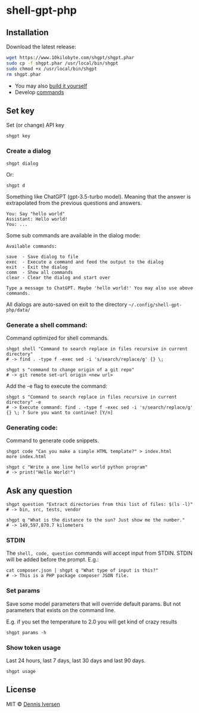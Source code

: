 # shell-gpt-php

## Installation

Download the latest release:

```bash
wget https://www.10kilobyte.com/shgpt/shgpt.phar
sudo cp -f shgpt.phar /usr/local/bin/shgpt
sudo chmod +x /usr/local/bin/shgpt
rm shgpt.phar
```

* You may also [build it yourself](docs/BUILD.md) 
* Develop [commands](docs/DEVELOP.md)

## Set key

Set (or change) API key

    shgpt key

### Create a dialog

    shgpt dialog

Or:

    shgpt d

Something like ChatGPT (gpt-3.5-turbo model). Meaning that the answer is extrapolated from the previous questions and answers.

    You: Say "hello world"
    Assistant: Hello world!
    You: ...

Some sub commands are available in the dialog mode:

    Available commands: 

    save  - Save dialog to file
    exec  - Execute a command and feed the output to the dialog
    exit  - Exit the dialog
    comm  - Show all commands
    clear - Clear the dialog and start over

    Type a message to ChatGPT. Maybe 'hello world!' You may also use above commands.

All dialogs are auto-saved on exit to the directory `~/.config/shell-gpt-php/data/`

### Generate a shell command: 

Command optimized for shell commands.

    shgpt shell "Command to search replace in files recursive in current directory"
    # -> find . -type f -exec sed -i 's/search/replace/g' {} \;

    shgpt s "command to change origin of a git repo"
    # -> git remote set-url origin <new url>

Add the -e flag to execute the command:

    shgpt s "Command to search replace in files recursive in current directory" -e
    # -> Execute command: find . -type f -exec sed -i 's/search/replace/g' {} \; ? Sure you want to continue? [Y/n]

### Generating code:

Command to generate code snippets.

    shgpt code "Can you make a simple HTML template?" > index.html
    more index.html

    shgpt c "Write a one line hello world python program"
    # -> print("Hello World!")

## Ask any question

    shgpt question "Extract directories from this list of files: $(ls -l)"
    # -> bin, src, tests, vendor

    shgpt q "What is the distance to the sun? Just show me the number."
    # -> 149,597,870.7 kilometers 

### STDIN

The `shell, code, question` commands will accept input from STDIN. STDIN will be added before the prompt. E.g.: 

    cat composer.json | shgpt q "What type of input is this?"
    # -> This is a PHP package composer JSON file.

### Set params

Save some model parameters that will override default params.
But not parameters that exists on the command line. 

E.g. if you set the temperature to 2.0 you will get kind of crazy results
    
    shgpt params -h

### Show token usage

Last 24 hours, last 7 days, last 30 days and last 90 days. 

    shgpt usage

## License

MIT © [Dennis Iversen](https://github.com/diversen)
